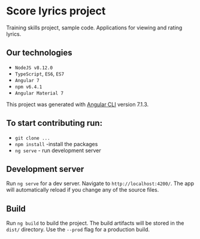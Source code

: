 #  Score lyrics project

Training skills project, sample code.
Applications for viewing and rating lyrics.

## Our technologies
- `NodeJS v8.12.0`
- `TypeScript`, `ES6`, `ES7`
- `Angular 7`
- `npm v6.4.1`
- `Angular Material 7`

This project was generated with [Angular CLI](https://github.com/angular/angular-cli) version 7.1.3.

## To start contributing run:
- `git clone ...`
- `npm install` -install the packages
- `ng serve` - run development server

## Development server

Run `ng serve` for a dev server. Navigate to `http://localhost:4200/`. The app will automatically reload if you change any of the source files.

## Build

Run `ng build` to build the project. The build artifacts will be stored in the `dist/` directory. Use the `--prod` flag for a production build.
